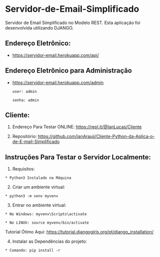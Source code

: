 # Servidor-de-Email-Simplificado
Servidor de Email Simplificado no Modelo REST. Esta aplicação foi desenvolvida utilizando DJANGO.

## Endereço Eletrônico:
  
  * https://servidor-email.herokuapp.com/api/
  
## Endereço Eletrônico para Administração

  * https://servidor-email.herokuapp.com/admin
 
        user: admin

        senha: admin

## Cliente:

  1. Endereço Para Testar ONLINE: https://repl.it/@IanLucas/Cliente
  
  2. Repositório: https://github.com/ianAraujj/Cliente-Python-da-Aplica-o-de-E-mail-Simplificado

## Instruções Para Testar o Servidor Localmente:

  1. Requisitos: 
 
    * Python3 Instalado na Máquina
    
  2. Criar um ambiente virtual:
  
    * python3 -m venv myvenv
   
  3. Entrar no ambiente virtual:
   
    * No Windows: myvenv\Scripts\activate 
    
    * No LINUX: source myvenv/bin/activate 
   
   Tutorial Ótimo Aqui: https://tutorial.djangogirls.org/pt/django_installation/
   
  4. Instalar as Dependências do projeto:
  
    * Comando: pip install -r
    
